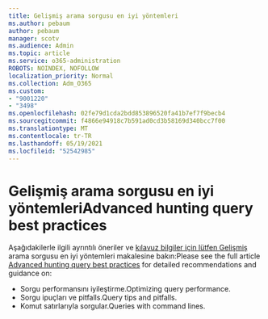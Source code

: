 ```yaml
---
title: Gelişmiş arama sorgusu en iyi yöntemleri
ms.author: pebaum
author: pebaum
manager: scotv
ms.audience: Admin
ms.topic: article
ms.service: o365-administration
ROBOTS: NOINDEX, NOFOLLOW
localization_priority: Normal
ms.collection: Adm_O365
ms.custom:
- "9001220"
- "3498"
ms.openlocfilehash: 02fe79d1cda2bdd853896520fa41b7ef7f9becb4
ms.sourcegitcommit: f4866e94918c7b591ad0cd3b58169d340bcc7f00
ms.translationtype: MT
ms.contentlocale: tr-TR
ms.lasthandoff: 05/19/2021
ms.locfileid: "52542985"
---
```

# <a name="advanced-hunting-query-best-practices"></a><span data-ttu-id="262a6-102">Gelişmiş arama sorgusu en iyi yöntemleri</span><span class="sxs-lookup"><span data-stu-id="262a6-102">Advanced hunting query best practices</span></span>

<span data-ttu-id="262a6-103">Aşağıdakilerle ilgili ayrıntılı öneriler ve [kılavuz bilgiler için lütfen Gelişmiş](/windows/security/threat-protection/microsoft-defender-atp/advanced-hunting-best-practices#optimize-query-performance) arama sorgusu en iyi yöntemleri makalesine bakın:</span><span class="sxs-lookup"><span data-stu-id="262a6-103">Please see the full article [Advanced hunting query best practices](/windows/security/threat-protection/microsoft-defender-atp/advanced-hunting-best-practices#optimize-query-performance) for detailed recommendations and guidance on:</span></span>
- <span data-ttu-id="262a6-104">Sorgu performansını iyileştirme.</span><span class="sxs-lookup"><span data-stu-id="262a6-104">Optimizing query performance.</span></span>
- <span data-ttu-id="262a6-105">Sorgu ipuçları ve pitfalls.</span><span class="sxs-lookup"><span data-stu-id="262a6-105">Query tips and pitfalls.</span></span>
- <span data-ttu-id="262a6-106">Komut satırlarıyla sorgular.</span><span class="sxs-lookup"><span data-stu-id="262a6-106">Queries with command lines.</span></span>


